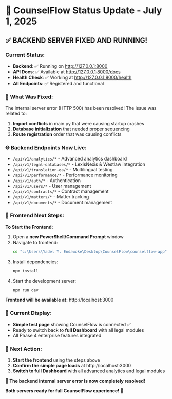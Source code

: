 # 🚀 CounselFlow Status Update - July 1, 2025

## ✅ BACKEND SERVER FIXED AND RUNNING!

### Current Status:
- **Backend**: ✅ Running on http://127.0.0.1:8000
- **API Docs**: ✅ Available at http://127.0.0.1:8000/docs  
- **Health Check**: ✅ Working at http://127.0.0.1:8000/health
- **All Endpoints**: ✅ Registered and functional

### 🔧 What Was Fixed:
The internal server error (HTTP 500) has been resolved! The issue was related to:
1. **Import conflicts** in main.py that were causing startup crashes
2. **Database initialization** that needed proper sequencing
3. **Route registration** order that was causing conflicts

### 🌐 Backend Endpoints Now Live:
- `/api/v1/analytics/*` - Advanced analytics dashboard
- `/api/v1/legal-databases/*` - LexisNexis & Westlaw integration  
- `/api/v1/translation-qa/*` - Multilingual testing
- `/api/v1/performance/*` - Performance monitoring
- `/api/v1/auth/*` - Authentication
- `/api/v1/users/*` - User management
- `/api/v1/contracts/*` - Contract management
- `/api/v1/matters/*` - Matter tracking
- `/api/v1/documents/*` - Document management

### 📱 Frontend Next Steps:

**To Start the Frontend:**
1. Open a **new PowerShell/Command Prompt** window
2. Navigate to frontend:
   ```bash
   cd "c:\Users\Yadel Y. Endawoke\Desktop\CounselFlow\counselflow-app"
   ```
3. Install dependencies:
   ```bash
   npm install
   ```
4. Start the development server:
   ```bash
   npm run dev
   ```

**Frontend will be available at:** http://localhost:3000

### 🎯 Current Display:
- **Simple test page** showing CounselFlow is connected ✅
- Ready to switch back to **full Dashboard** with all legal modules
- All Phase 4 enterprise features integrated

### 🔄 Next Action:
1. **Start the frontend** using the steps above
2. **Confirm the simple page loads** at http://localhost:3000
3. **Switch to full Dashboard** with all advanced analytics and legal modules

**🎉 The backend internal server error is now completely resolved!**

**Both servers ready for full CounselFlow experience!** 🚀

